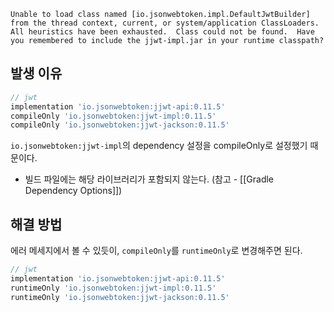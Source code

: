 ```
Unable to load class named [io.jsonwebtoken.impl.DefaultJwtBuilder] from the thread context, current, or system/application ClassLoaders.  All heuristics have been exhausted.  Class could not be found.  Have you remembered to include the jjwt-impl.jar in your runtime classpath?
```

## 발생 이유

```groovy
// jwt  
implementation 'io.jsonwebtoken:jjwt-api:0.11.5'  
compileOnly 'io.jsonwebtoken:jjwt-impl:0.11.5'  
compileOnly 'io.jsonwebtoken:jjwt-jackson:0.11.5'
```

`io.jsonwebtoken:jjwt-impl`의 dependency 설정을 compileOnly로 설정했기 때문이다.
- 빌드 파일에는 해당 라이브러리가 포함되지 않는다. (참고 - [[Gradle Dependency Options]])

## 해결 방법

에러 메세지에서 볼 수 있듯이, `compileOnly`를 `runtimeOnly`로 변경해주면 된다.

```groovy
// jwt  
implementation 'io.jsonwebtoken:jjwt-api:0.11.5'  
runtimeOnly 'io.jsonwebtoken:jjwt-impl:0.11.5'  
runtimeOnly 'io.jsonwebtoken:jjwt-jackson:0.11.5'
```

